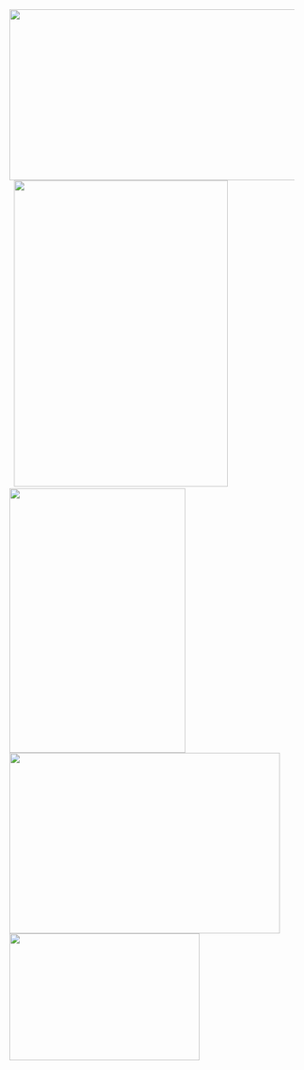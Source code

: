 <img src="./images/IMG_2213.PNG" width="536" height="302">
&nbsp;
<img src="./images/IMG_2251.PNG" width="378" height="541">
<img src="./images/IMG_2254.PNG" width="311" height="467">
<img src="./images/IMG_2237.PNG" width="478" height="319">
<img src="./images/IMG_2255.PNG" width="336" height="224">